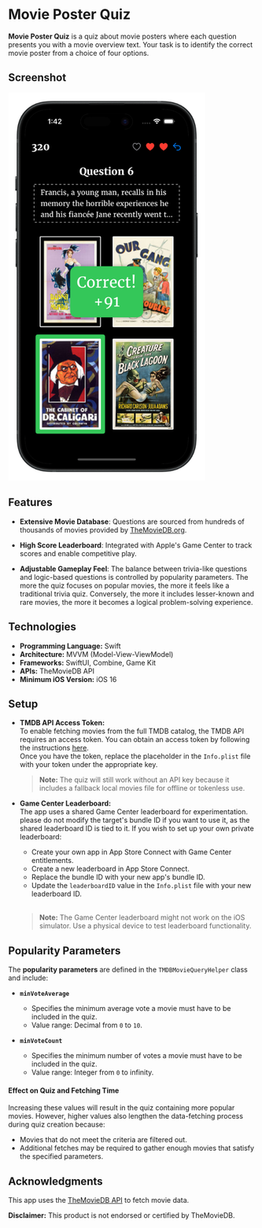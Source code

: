 # Movie Poster Quiz

**Movie Poster Quiz** is a quiz about movie posters where each question presents you with a movie overview text. Your task is to identify the correct movie poster from a choice of four options. 

## Screenshot

<img src="screenshot.png" width="400">

## Features
- **Extensive Movie Database**: Questions are sourced from hundreds of thousands of movies provided by  [TheMovieDB.org](https://www.themoviedb.org/).
- **High Score Leaderboard**: Integrated with Apple's Game Center to track scores and enable competitive play.

- **Adjustable Gameplay Feel**: The balance between trivia-like questions and logic-based questions is controlled by popularity parameters. The more the quiz focuses on popular movies, the more it feels like a traditional trivia quiz. Conversely, the more it includes lesser-known and rare movies, the more it becomes a logical problem-solving experience.


## Technologies

- **Programming Language:** Swift
- **Architecture:** MVVM (Model-View-ViewModel)
- **Frameworks:** SwiftUI, Combine, Game Kit
- **APIs:** TheMovieDB API
- **Minimum iOS Version:** iOS 16


## Setup
- **TMDB API Access Token:**  
  To enable fetching movies from the full TMDB catalog, the TMDB API requires an access token. You can obtain an access token by following the instructions [here](https://developer.themoviedb.org/reference/intro/getting-started).  
  Once you have the token, replace the placeholder in the `Info.plist` file with your token under the appropriate key.

  > **Note:** The quiz will still work without an API key because it includes a fallback local movies file for offline or tokenless use.

- **Game Center Leaderboard:**  
  The app uses a shared Game Center leaderboard for experimentation. please do not modify the target's bundle ID if you want to use it, as the shared leaderboard ID is tied to it.
  If you wish to set up your own private leaderboard:
  - Create your own app in App Store Connect with Game Center entitlements.
  - Create a new leaderboard in App Store Connect.
  - Replace the bundle ID with your new app's bundle ID.
  - Update the `leaderboardID` value in the `Info.plist` file with your new leaderboard ID.
    <br><br>
  > **Note:** The Game Center leaderboard might not work on the iOS simulator. Use a physical device to test leaderboard functionality.


## Popularity Parameters

The **popularity parameters** are defined in the `TMDBMovieQueryHelper` class and include:

- **`minVoteAverage`** 
  - Specifies the minimum average vote a movie must have to be included in the quiz.  
  - Value range: Decimal from `0` to `10`.

- **`minVoteCount`**  
  - Specifies the minimum number of votes a movie must have to be included in the quiz.  
  - Value range: Integer from `0` to infinity.


#### Effect on Quiz and Fetching Time
Increasing these values will result in the quiz containing more popular movies. However, higher values also lengthen the data-fetching process during quiz creation because:
- Movies that do not meet the criteria are filtered out.
- Additional fetches may be required to gather enough movies that satisfy the specified parameters.

## Acknowledgments

This app uses the [TheMovieDB API](https://www.themoviedb.org/documentation/api) to fetch movie data.  

**Disclaimer:** This product is not endorsed or certified by TheMovieDB.
